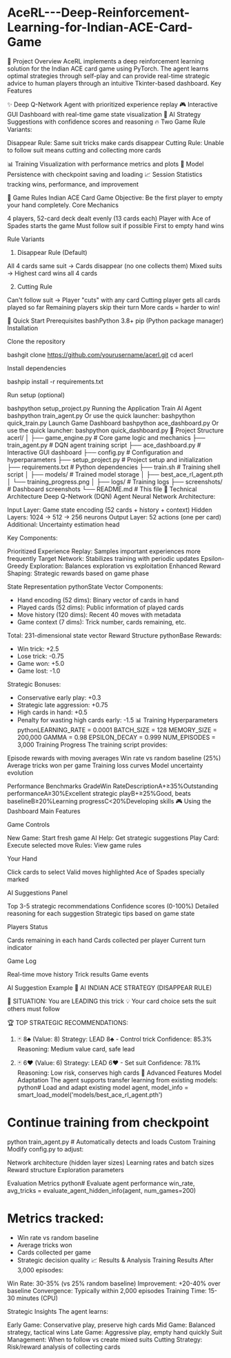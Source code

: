 # AceRL---Deep-Reinforcement-Learning-for-Indian-ACE-Card-Game
🎯 Project Overview
AceRL implements a deep reinforcement learning solution for the Indian ACE card game using PyTorch. The agent learns optimal strategies through self-play and can provide real-time strategic advice to human players through an intuitive Tkinter-based dashboard.
Key Features

✨ Deep Q-Network Agent with prioritized experience replay
🎮 Interactive GUI Dashboard with real-time game state visualization
🧠 AI Strategy Suggestions with confidence scores and reasoning
🔥 Two Game Rule Variants:

Disappear Rule: Same suit tricks make cards disappear
Cutting Rule: Unable to follow suit means cutting and collecting more cards


📊 Training Visualization with performance metrics and plots
💾 Model Persistence with checkpoint saving and loading
📈 Session Statistics tracking wins, performance, and improvement

🎲 Game Rules
Indian ACE Card Game
Objective: Be the first player to empty your hand completely.
Core Mechanics

4 players, 52-card deck dealt evenly (13 cards each)
Player with Ace of Spades starts the game
Must follow suit if possible
First to empty hand wins

Rule Variants
1. Disappear Rule (Default)

All 4 cards same suit → Cards disappear (no one collects them)
Mixed suits → Highest card wins all 4 cards

2. Cutting Rule

Can't follow suit → Player "cuts" with any card
Cutting player gets all cards played so far
Remaining players skip their turn
More cards = harder to win!

🚀 Quick Start
Prerequisites
bashPython 3.8+
pip (Python package manager)
Installation

Clone the repository

bashgit clone https://github.com/yourusername/acerl.git
cd acerl

Install dependencies

bashpip install -r requirements.txt

Run setup (optional)

bashpython setup_project.py
Running the Application
Train AI Agent
bashpython train_agent.py
Or use the quick launcher:
bashpython quick_train.py
Launch Game Dashboard
bashpython ace_dashboard.py
Or use the quick launcher:
bashpython quick_dashboard.py
📁 Project Structure
acerl/
│
├── game_engine.py          # Core game logic and mechanics
├── train_agent.py          # DQN agent training script
├── ace_dashboard.py        # Interactive GUI dashboard
├── config.py               # Configuration and hyperparameters
├── setup_project.py        # Project setup and initialization
├── requirements.txt        # Python dependencies
├── train.sh               # Training shell script
│
├── models/                 # Trained model storage
│   ├── best_ace_rl_agent.pth
│   └── training_progress.png
│
├── logs/                   # Training logs
├── screenshots/           # Dashboard screenshots
└── README.md              # This file
🧠 Technical Architecture
Deep Q-Network (DQN) Agent
Neural Network Architecture:

Input Layer: Game state encoding (52 cards + history + context)
Hidden Layers: 1024 → 512 → 256 neurons
Output Layer: 52 actions (one per card)
Additional: Uncertainty estimation head

Key Components:

Prioritized Experience Replay: Samples important experiences more frequently
Target Network: Stabilizes training with periodic updates
Epsilon-Greedy Exploration: Balances exploration vs exploitation
Enhanced Reward Shaping: Strategic rewards based on game phase

State Representation
pythonState Vector Components:
- Hand encoding (52 dims): Binary vector of cards in hand
- Played cards (52 dims): Public information of played cards
- Move history (120 dims): Recent 40 moves with metadata
- Game context (7 dims): Trick number, cards remaining, etc.

Total: 231-dimensional state vector
Reward Structure
pythonBase Rewards:
- Win trick: +2.5
- Lose trick: -0.75
- Game won: +5.0
- Game lost: -1.0

Strategic Bonuses:
- Conservative early play: +0.3
- Strategic late aggression: +0.75
- High cards in hand: +0.5
- Penalty for wasting high cards early: -1.5
📊 Training
Hyperparameters
pythonLEARNING_RATE = 0.0001
BATCH_SIZE = 128
MEMORY_SIZE = 200,000
GAMMA = 0.98
EPSILON_DECAY = 0.999
NUM_EPISODES = 3,000
Training Progress
The training script provides:

Episode rewards with moving averages
Win rate vs random baseline (25%)
Average tricks won per game
Training loss curves
Model uncertainty evolution

Performance Benchmarks
GradeWin RateDescriptionA+≥35%Outstanding performanceA≥30%Excellent strategic playB+≥25%Good, beats baselineB≥20%Learning progressC<20%Developing skills
🎮 Using the Dashboard
Main Features

Game Controls

New Game: Start fresh game
AI Help: Get strategic suggestions
Play Card: Execute selected move
Rules: View game rules


Your Hand

Click cards to select
Valid moves highlighted
Ace of Spades specially marked


AI Suggestions Panel

Top 3-5 strategic recommendations
Confidence scores (0-100%)
Detailed reasoning for each suggestion
Strategic tips based on game state


Players Status

Cards remaining in each hand
Cards collected per player
Current turn indicator


Game Log

Real-time move history
Trick results
Game events



AI Suggestion Example
🧠 AI INDIAN ACE STRATEGY (DISAPPEAR RULE)

🎯 SITUATION: You are LEADING this trick
💡 Your card choice sets the suit others must follow

🏆 TOP STRATEGIC RECOMMENDATIONS:

1. 🃏 8♣ (Value: 8)
   Strategy: LEAD 8♣ - Control trick
   Confidence: 85.3%
   Reasoning: Medium value card, safe lead

2. 🃏 6♥ (Value: 6)
   Strategy: LEAD 6♥ - Set suit
   Confidence: 78.1%
   Reasoning: Low risk, conserves high cards
🔬 Advanced Features
Model Adaptation
The agent supports transfer learning from existing models:
python# Load and adapt existing model
agent, model_info = smart_load_model('models/best_ace_rl_agent.pth')

# Continue training from checkpoint
python train_agent.py  # Automatically detects and loads
Custom Training
Modify config.py to adjust:

Network architecture (hidden layer sizes)
Learning rates and batch sizes
Reward structure
Exploration parameters

Evaluation Metrics
python# Evaluate agent performance
win_rate, avg_tricks = evaluate_agent_hidden_info(agent, num_games=200)

# Metrics tracked:
- Win rate vs random baseline
- Average tricks won
- Cards collected per game
- Strategic decision quality
📈 Results & Analysis
Training Results
After 3,000 episodes:

Win Rate: 30-35% (vs 25% random baseline)
Improvement: +20-40% over baseline
Convergence: Typically within 2,000 episodes
Training Time: 15-30 minutes (CPU)

Strategic Insights
The agent learns:

Early Game: Conservative play, preserve high cards
Mid Game: Balanced strategy, tactical wins
Late Game: Aggressive play, empty hand quickly
Suit Management: When to follow vs create mixed suits
Cutting Strategy: Risk/reward analysis of collecting cards

